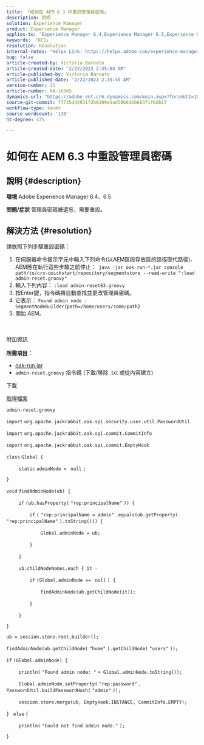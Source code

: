```yaml
---
title: 「如何在 AEM 6.3 中重設管理員密碼」
description: 說明
solution: Experience Manager
product: Experience Manager
applies-to: "Experience Manager 6.4,Experience Manager 6.5,Experience Manager"
keywords: 「KCS」
resolution: Resolution
internal-notes: "Helpx Link: https://helpx.adobe.com/experience-manager/kb/How-to-reset-the-admin-password-in-AEM-6-3.html"
bug: false
article-created-by: Victoria Barnato
article-created-date: "2/22/2023 2:35:04 AM"
article-published-by: Victoria Barnato
article-published-date: "2/22/2023 2:35:45 AM"
version-number: 11
article-number: KA-16565
dynamics-url: "https://adobe-ent.crm.dynamics.com/main.aspx?forceUCI=1&pagetype=entityrecord&etn=knowledgearticle&id=f172ac7f-59b2-ed11-83fe-6045bd006b3d"
source-git-commit: f7735dd2931f2b8209e5ad50b61bb68371f6db17
workflow-type: tm+mt
source-wordcount: '138'
ht-degree: 47%

---
```


# 如何在 AEM 6.3 中重設管理員密碼

## 說明 {#description}

<b>環境</b>
Adobe Experience Manager 6.4、6.5


<b>問題/症狀</b>
管理員密碼被遺忘，需要重設。


## 解決方法 {#resolution}


請依照下列步驟重設密碼：

1. 在伺服器命令提示字元中輸入下列命令(以AEM區段存放區的路徑取代路徑)<b>. </b>AEM應在執行這些步驟之前停止：` java -jar oak-run-*.jar console path/to/crx-quickstart/repository/segmentstore --read-write ":load admin-reset.groovy"`
2. 輸入下列內容： `:load admin-reset63.groovy`
3. 按Enter鍵，指令碼將自動查找並更改管理員密碼。
4. 它表示： `Found admin node : SegmentNodeBuilder{path=/home/users/some/path}`
5. 開始 AEM。

<br><br>附加資訊<br><br>
<b>所需項目：</b>

- [oak-run jar](http://repo1.maven.org/maven2/org/apache/jackrabbit/oak-run/)
- `admin-reset.groovy` 指令碼 (下載/移除 .txt 或從內容建立)


下載

[取得檔案](https://helpx.adobe.com/content/dam/help/en/experience-manager/kb/How-to-reset-the-admin-password-in-AEM-6-3/_jcr_content/main-pars/download_section/download-1/admin-reset_groovy.txt "admin-reset.groovy.txt")

`admin-reset.groovy`



`import` `org.apache.jackrabbit.oak.spi.security.user.util.PasswordUtil`

`import` `org.apache.jackrabbit.oak.spi.commit.CommitInfo`

`import` `org.apache.jackrabbit.oak.spi.commit.EmptyHook`



`class` `Global {`

`    ` `static` `adminNode = ` `null` `;`

`}`



`void` `findAdminNode(ub) {`

`    ` `if` `(ub.hasProperty(` `"rep:principalName"` `)) {`

`        ` `if` `(` `"rep:principalName = admin"` `.equals(ub.getProperty(` `"rep:principalName"` `).toString())) {`

`            ` `Global.adminNode = ub;`

`        ` `}`

`    ` `}`

`    ` `ub.childNodeNames.each { it -`

`        ` `if` `(Global.adminNode == ` `null` `) {`

`            ` `findAdminNode(ub.getChildNode(it));`

`        ` `}`

`    ` `}`

`}`



`ub = session.store.root.builder();`

`findAdminNode(ub.getChildNode(` `"home"` `).getChildNode(` `"users"` `));`



`if` `(Global.adminNode) {`

`    ` `println(` `"Found admin node: "` `+ Global.adminNode.toString());`

`    ` `Global.adminNode.setProperty(` `"rep:password"` `, PasswordUtil.buildPasswordHash(` `"admin"` `));`

`    ` `session.store.merge(ub, EmptyHook.INSTANCE, CommitInfo.EMPTY);`

`} ` `else` `{`

`    ` `println(` `"Could not find admin node."` `);`

`}`
